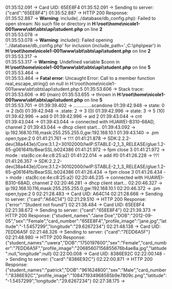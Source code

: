 01:35:52.091 -> Card UID: 65EE8F4
01:35:52.091 -> Sending to server: {"card":"65EE8F4"}
01:35:52.887 -> HTTP 200 Response: <br />
01:35:52.887 -> <b>Warning</b>:  include(../database/db_config.php): Failed to open stream: No such file or directory in <b>H:\root\home\nicole1-001\www\sbt\sbts\api\student.php</b> on line <b>2</b><br />
01:35:53.078 -> <br />
01:35:53.078 -> <b>Warning</b>:  include(): Failed opening '../database/db_config.php' for inclusion (include_path='.;C:\php\pear') in <b>H:\root\home\nicole1-001\www\sbt\sbts\api\student.php</b> on line <b>2</b><br />
01:35:53.317 -> <br />
01:35:53.317 -> <b>Warning</b>:  Undefined variable $conn in <b>H:\root\home\nicole1-001\www\sbt\sbts\api\student.php</b> on line <b>5</b><br />
01:35:53.464 -> <br />
01:35:53.464 -> <b>Fatal error</b>:  Uncaught Error: Call to a member function real_escape_string() on null in H:\root\home\nicole1-001\www\sbt\sbts\api\student.php:5
01:35:53.606 -> Stack trace:
01:35:53.606 -> #0 {main}
01:35:53.655 ->   thrown in <b>H:\root\home\nicole1-001\www\sbt\sbts\api\student.php</b> on line <b>5</b><br />
01:35:53.701 -> 
01:39:39.402 -> ..............scandone
01:39:42.948 -> state: 0 -> 2 (b0)
01:39:42.948 -> .state: 2 -> 3 (0)
01:39:42.996 -> state: 3 -> 5 (10)
01:39:42.996 -> add 0
01:39:42.996 -> aid 2
01:39:43.044 -> cnt 
01:39:43.044 -> 
01:39:43.044 -> connected with HUAWEI-B310-68AD, channel 2
01:39:43.044 -> dhcp client start...
01:39:43.092 -> ip:192.168.10.116,mask:255.255.255.0,gw:192.168.10.1
01:39:43.140 -> .pm open,type:2 0
01:41:21.761 -> ⸮⸮⸮
01:41:21.878 -> SDK:2.2.2-dev(38a443e)/Core:3.1.2=30102000/lwIP:STABLE-2_1_3_RELEASE/glue:1.2-65-g06164fb/BearSSL:b024386
01:41:21.972 -> fpm close 3 
01:41:21.972 -> mode : sta(8c:ce:4e:c8:25:a2)
01:41:22.014 -> add if0
01:41:26.228 -> ⸮⸮⸮
01:41:26.357 -> SDK:2.2.2-dev(38a443e)/Core:3.1.2=30102000/lwIP:STABLE-2_1_3_RELEASE/glue:1.2-65-g06164fb/BearSSL:b024386
01:41:26.434 -> fpm close 3 
01:41:26.434 -> mode : sta(8c:ce:4e:c8:25:a2)
02:20:46.235 -> connected with HUAWEI-B310-68AD, channel 2
02:20:46.281 -> dhcp client start...
02:20:46.327 -> ip:192.168.10.116,mask:255.255.255.0,gw:192.168.10.1
02:20:46.372 -> .pm open,type:2 0
02:21:28.483 -> Card UID: A64C14
02:21:28.668 -> Sending to server: {"card":"A64C14"}
02:21:29.510 -> HTTP 200 Response: {"error":"Student not found"}
02:21:38.484 -> Card UID: 65EE8F4
02:21:38.672 -> Sending to server: {"card":"65EE8F4"}
02:21:39.373 -> HTTP 200 Response: {"student_names":"Jane Doe","DOB":"2012-09-05","sex":"Female","card_number":"65EE8F4","profile_image":"jane.jpg","latitude":"-1.5457299","longitude":"29.6267234"}
02:21:48.138 -> Card UID: 7EDD6A5F
02:21:48.326 -> Sending to server: {"card":"7EDD6A5F"}
02:21:48.980 -> HTTP 200 Response: {"student_names":"uwera","DOB":"1750197600","sex":"Female","card_number":"7EDD6A5F","profile_image":"20685607156855676b4ae8a.jpg","latitude":null,"longitude":null}
02:22:00.008 -> Card UID: 8386E92C
02:22:00.148 -> Sending to server: {"card":"8386E92C"}
02:22:00.871 -> HTTP 200 Response: {"student_names":"patrick","DOB":"961624800","sex":"Male","card_number":"8386E92C","profile_image":"108471934968585b9e7809c.png","latitude":"-1.5457299","longitude":"29.6267234"}
02:27:38.175 -> 
